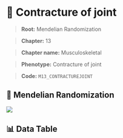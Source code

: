# 🧪 Contracture of joint

> **Root:** Mendelian Randomization

> **Chapter:** 13  

> **Chapter name:** Musculoskeletal

> **Phenotype:** Contracture of joint  

> **Code:** `M13_CONTRACTUREJOINT`

## 🧬 Mendelian Randomization  

<img src="/MR/Figures/Forward/M13_CONTRACTUREJOINT.png"/>

## 📊 Data Table

<CsvTableMRF src="/MR_Data/Forward/M13_CONTRACTUREJOINT.csv"/>
